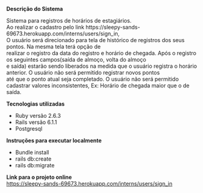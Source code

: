 **Descrição do Sistema** <br/>

<p>Sistema para registros de horários de estagiários.<br/>
  Ao realizar o cadastro pelo link https://sleepy-sands-69673.herokuapp.com/interns/users/sign_in, <br />
  O usuário será direcionado para tela de histórico de registros dos seus pontos. Na mesma tela terá opção de <br />
  realizar o registro da data do registro e horário de chegada. Após o registro os seguintes campos(saída de almoço, volta do almoço <br />
  e saída) estarão sendo liberados na medida que o usuário registra o horário anterior. O usuário não será permitido registrar novos pontos <br />
  até que o ponto atual seja completado. O usuário não será permitido cadastrar valores inconsistentes, Ex: Horário de chegada maior que o de saída. </br > 
</p>

**Tecnologias utilizadas** <br/>

* Ruby versão 2.6.3 
* Rails versão 6.1.1
* Postgresql

**Instruções para executar localmente** <br/>
* Bundle install
* rails db:create
* rails db:migrate

**Link para o projeto online** <br/>
https://sleepy-sands-69673.herokuapp.com/interns/users/sign_in
